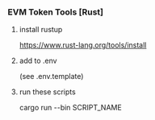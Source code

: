 ### EVM Token Tools [Rust]

1. install rustup 

    https://www.rust-lang.org/tools/install

2. add to .env 

    (see .env.template)

3. run these scripts 

    cargo run --bin SCRIPT_NAME

